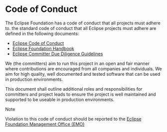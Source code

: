 # Code of Conduct
        
The Eclipse Foundation has a code of conduct that all projects must adhere to. the standard code of conduct that all Eclipse projects must adhere are defined in the following documents: 

- [Eclipse Code of Conduct](https://www.eclipse.org/org/documents/Community_Code_of_Conduct.php)
- [Eclipse Foundation Handbook](https://www.eclipse.org/projects/handbook/)
- [Eclipse Committer Due Diligence Guidelines](https://www.eclipse.org/legal/committerguidelines.php)

We (the committers) aim to run this project in an open and fair manner where contributions are encouraged from all companies and individuals. We aim for high quality, well documented and tested software that can be used in production environments.  

This document shall outline additional roles and responsibilities for committers and project leads to ensure the project is well maintained and supported to be useable in production environments.

> [!NOTE]
> Violation to this code of conduct should be reported to the [Eclipse Foundation Management Office (EMO)](https://gitlab.eclipse.org/eclipsefdn/emo-team/emo/-/issues)
